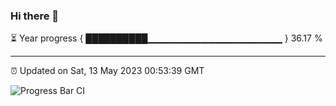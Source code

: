 ### Hi there 👋

⏳ Year progress { ██████████▁▁▁▁▁▁▁▁▁▁▁▁▁▁▁▁▁▁▁▁ } 36.17 %

---

⏰ Updated on Sat, 13 May 2023 00:53:39 GMT

![Progress Bar CI](https://github.com/liununu/liununu/workflows/Progress%20Bar%20CI/badge.svg)
